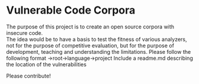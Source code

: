 # Vulnerable Code Corpora
The purpose of this project is to create an open source corpora with insecure code.  
The idea would be to have a basis to test the fitness of various analyzers, 
not for the purpose of competitive evaluation, but for the purpose of development, teaching and understanding the limitations.
Please follow the following format
->root->language->project
Include a readme.md describing the location of the vulnerabilities

Please contribute!
